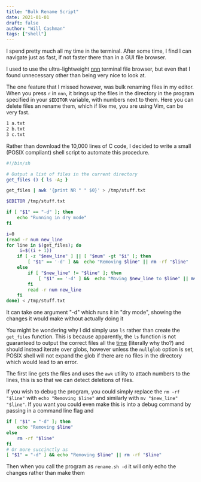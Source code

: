 ```yaml
---
title: "Bulk Rename Script"
date: 2021-01-01
draft: false
author: "Will Cashman"
tags: ["shell"]
---
```


I spend pretty much all my time in the terminal. After some time, I find I can navigate just as fast, if not faster there than in a GUI file browser. 

I used to use the ultra-lightweight [nnn](https://github.com/jarun/nnn) terminal file browser, but even that I found unnecessary other than being very nice to look at. 

The one feature that I missed however, was bulk renaming files in my editor. When you press `r` in `nnn`, it brings up the files in the directory in the program specified in your `$EDITOR` variable, with numbers next to them. Here you can delete files an rename them, which if like me, you are using Vim, can be very fast. 

```bash
1 a.txt
2 b.txt
3 c.txt
```

Rather than download the 10,000 lines of C code, I decided to write a small (POSIX compliant) shell script to automate this procedure. 


```bash
#!/bin/sh

# Output a list of files in the current directory
get_files () { ls -A; }

get_files | awk '{print NR " " $0}' > /tmp/stuff.txt

$EDITOR /tmp/stuff.txt

if [ "$1" == "-d" ]; then
	echo "Running in dry mode"
fi

i=0
(read -r num new_line
for line in $(get_files); do
	 i=$((i + 1))
	if [ -z "$new_line" ] || [ "$num" -gt "$i" ]; then
		[ "$1" == '-d' ] &&  echo "Removing $line" || rm -rf "$line"
	else 
		if [ "$new_line" != "$line" ]; then
			[ "$1" == '-d' ] &&  echo "Moving $new_line to $line" || mv "$new_line" "$line"
		fi
		read -r num new_line
	fi
done) < /tmp/stuff.txt
```
It can take one argument "-d" which runs it in "dry mode", showing the changes it would make without actually doing it

You might be wondering why I did simply use `ls` rather than create the `get_files` function. This is because apparently, the `ls` function is not guaranteed to output the correct files all the [time](https://github.com/koalaman/shellcheck/wiki/SC2045) (literally why tho?) and should instead iterate over globs, however unless the `nullglob` option is set, POSIX shell will not expand the glob if there are no files in the directory which would lead to an error. 

The first line gets the files and uses the `awk` utility to attach numbers to the lines, this is so that we can detect deletions of files.

If you wish to debug the program, you could simply replace the `rm -rf "$line"` with `echo "Removing $line"` and similarly with `mv "$new_line" "$line"`. If you want you could even make this is into a debug command by passing in a command line flag and

```bash
if [ "$1" = "-d" ]; then
	echo "Removing $line" 
else
	rm -rf "$line"
fi
# Or more succinctly as
[ "$1" = "-d" ] && echo "Removing $line" || rm -rf "$line"
```

Then when you call the program as `rename.sh -d` it will only echo the changes rather than make them
